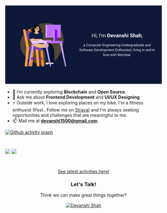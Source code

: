 <a href="https://devanshi.netlify.app" rel="devanshi1500">![](https://raw.githubusercontent.com/devanshi1500/devanshi1500/main/images/readme-banner.png)</a>

- 🌱 I’m currently exploring **Blockchain** and **Open Source**.
- 💬 Ask me about **Frontend Development** and **UI/UX Designing**.
- ⚡ Outside work, I love exploring places on my bike. I'm a fitness enthusist (Psst.. Follow me on <a href="https://www.strava.com/athletes/72220830">Strava</a>) and I'm always seeking opportunities and challenges that are meaningful to me.
- 📫 Mail me at **devanshi1500@gmail.com**.

[![Github activity graph](https://activity-graph.herokuapp.com/graph?username=devanshi1500&theme=react-dark&hide_border=true&color=BDDFFF&line=6E93B5&point=BDDFFF)](https://git.io/devanshi1500&hide_border=true)

<br/>
<p align="left">
  <img width="49.5%" src="https://github-readme-stats.vercel.app/api/?username=devanshi1500&theme=prussian&show_icons=true&count_private=true&hide_border=true" />
    <img width="49.5%" src="http://github-readme-streak-stats.herokuapp.com?user=devanshi1500&theme=prussian&hide_border=true" />
</p>
<br>

<p align="center">
  <a href="https://gitstalk.netlify.app/devanshi1500">See latest activities here!</a>
</p>

<h3 align="center">Let's Talk!</h3>
<p align="center">Think we can make great things together?</p>
<p align="center">
<a href="https://www.linkedin.com/in/devanshi-shah-5aab44190/" target="blank"><img align="center" src="https://cdn.jsdelivr.net/npm/simple-icons@3.0.1/icons/linkedin.svg" alt="Devanshi Shah" height="30" width="40" /></a>
</p>